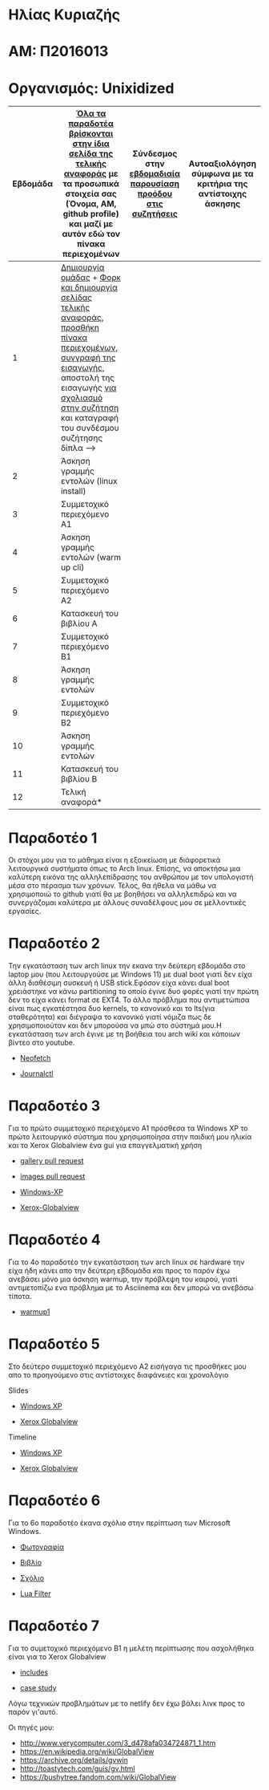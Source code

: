 # Hλίας Κυριαζής
# ΑΜ: Π2016013
# Οργανισμός: Unixidized

| Εβδομάδα | [Όλα τα παραδοτέα βρίσκονται στην ίδια σελίδα της τελικής αναφοράς](https://courses-ionio.github.io/help/deliverables/) με τα προσωπικά στοιχεία σας (Όνομα, ΑΜ, github profile) και μαζί με αυτόν εδώ τον πίνακα περιεχομένων | Σύνδεσμος στην [εβδομαδιαία παρουσίαση προόδου στις συζητήσεις](https://github.com/courses-ionio/help/discussions/categories/show-and-tell) | Αυτοαξιολόγηση σύμφωνα με τα κριτήρια της αντίστοιχης άσκησης |
| --- | --- | --- | --- |
| 1 |  [Δημιουργία ομάδας](https://github.com/courses-ionio/hci/discussions/1794) + [Φορκ και δημιουργία σελίδας τελικής αναφοράς](https://courses-ionio.github.io/help/guide/), [προσθήκη πίνακα περιεχομένων](https://raw.githubusercontent.com/courses-ionio/hci/master/README.md), [συγγραφή της εισαγωγής](https://courses-ionio.github.io/help/intro/), αποστολή της εισαγωγής [για σχολιασμό στην συζήτηση](https://github.com/courses-ionio/help/discussions/categories/show-and-tell) και καταγραφή του συνδέσμου συζήτησης δίπλα --> | | |
| 2 | Άσκηση γραμμής εντολών (linux install) | | |
| 3 | Συμμετοχικό περιεχόμενο A1 | | |
| 4 | Άσκηση γραμμής εντολών (warm up cli) | | |
| 5 | Συμμετοχικό περιεχόμενο A2 | | |
| 6 | Κατασκευή του βιβλίου Α | | |
| 7 | Συμμετοχικό περιεχόμενο B1 | | |
| 8 | Άσκηση γραμμής εντολών | | |
| 9 | Συμμετοχικό περιεχόμενο B2 | | |
| 10 | Άσκηση γραμμής εντολών | | |
| 11 | Κατασκευή του βιβλίου Β | | |
| 12 | Τελική αναφορά* | | |

# Παραδοτέο 1

Οι στόχοι μου για το μάθημα είναι η εξοικείωση με διάφορετικά λειτουργικά συστήματα όπως το Arch linux. Επίσης, να αποκτήσω μια καλύτερη εικόνα της αλληλεπίδρασης
του ανθρώπου με τον υπολογιστή μέσα στο πέρασμα των χρόνων. Τέλος, θα ήθελα να μάθω να χρησιμοποιώ το github γιατί θα με βοηθήσει να αλληλεπιδρώ και να συνεργάζομαι
καλύτερα με άλλους συναδέλφους μου σε μελλοντικές εργασίες.

# Παραδοτέο 2

Την εγκατάσταση των arch linux την εκανα την δεύτερη εβδομάδα στο laptop μου (που λειτουργούσε με Windows 11) με dual boot γιατί δεν είχα άλλη διαθέσιμη συσκευή ή USB stick.Εφόσον είχα κάνει dual boot χρειάστηκε να κάνω partitioning το οποίο έγινε δυο φορές γιατί την πρώτη δεν το είχα κάνει format σε EXT4. Το άλλο πρόβλημα που αντιμετώπισα είναι πως εγκατέστησα δυο kernels, το κανονικό και το lts(για σταθερότητα) και διέγραψα το κανονικό γιατί νόμιζα πως δε χρησιμοποιούταν και δεν μπορούσα να μπώ στο σύστημά μου.Η εγκατάσταση των arch έγινε με τη βοήθεια του arch wiki και κάποιων βίντεο στο youtube.

- [Neofetch](https://asciinema.org/a/rfALTSs52Ei2OFKO6NO8TYTMM)

- [Journalctl](https://asciinema.org/a/5n6LjYECtlpeWYxL93p1MqldS)


# Παραδοτέο 3

Για το πρώτο συμμετοχικό περιεχόμενο Α1 πρόσθεσα τα Windows XP το πρώτο λειτουργικό σύστημα που χρησιμοποίησα στην παιδική μου ηλικία και το Xerox Globalview ένα gui για επαγγελματική χρήση

 - [gallery pull request](https://github.com/Unixidized/_gallery/pull/7)
 - [images pull request](https://github.com/Unixidized/images/pull/11)


 - [Windows-XP](https://jade-fenglisu-025746.netlify.app/gallery/windows-xp/)
 - [Xerox-Globalview](https://jade-fenglisu-025746.netlify.app/gallery/xerox-globalview/)


# Παραδοτέο 4

Για το 4ο παραδοτέο την εγκατάσταση των arch linux σε hardware την είχα ήδη κάνει απο την δεύτερη εβδομάδα και προς το παρόν έχω ανεβάσει μόνο μια άσκηση warmup, την πρόβλεψη του καιρού, γιατί αντιμετοπίζω ενα πρόβλημα με το Asciinema και δεν μπορώ να ανεβάσω τίποτα.

- [warmup1](https://asciinema.org/a/ebVQeDUVrBKOJnuBjStpX9ar7)


# Παραδοτέο 5

Στο δεύτερο συμμετοχικό περιεχόμενο Α2 εισήγαγα τις προσθήκες μου απο το προηγούμενο στις αντίστοιχες διαφάνειες και χρονολόγιο

Slides


- [Windows XP](https://jade-fenglisu-025746.netlify.app//slides/os/)

- [Xerox Globalview](https://jade-fenglisu-025746.netlify.app//slides/gui/)

 
 Timeline

- [Windows XP](https://jade-fenglisu-025746.netlify.app//timeline/microsoft/)

- [Xerox Globalview](https://jade-fenglisu-025746.netlify.app//timeline/desktop-publishing/)


# Παραδοτέο 6

Για το 6ο παραδοτέο έκανα σχόλιο στην περίπτωση των Microsoft Windows.

- [Φωτογραφία](https://github.com/p16kyri/kallipos/blob/master/screenshot/screenshot.png)

- [Βιβλίο](https://github.com/p16kyri/kallipos/blob/master/book/book.pdf)

- [Σχόλιο](https://github.com/p16kyri/kallipos/blob/master/comment/comment.md)

- [Lua Filter](https://github.com/p16kyri/kallipos/blob/master/comment.lua)


# Παραδοτέο 7

Για το συμετοχικό περιεχόμενο Β1 η μελέτη περίπτωσης που ασχολήθηκα είναι για το Xerox Globalview


- [includes](https://github.com/p16kyri/site/blob/master/_includes/cs-xerox-globalview.md)

- [case study](https://github.com/p16kyri/site/blob/master/_case-study/xerox-globalview.md)

Λόγω τεχνικών προβλημάτων με το netlify δεν έχω βάλει λινκ προς το παρόν γι'αυτό.

 Οι πηγές μου:
- http://www.verycomputer.com/3_d478afa034724871_1.htm
- https://en.wikipedia.org/wiki/GlobalView
- https://archive.org/details/gvwin
- http://toastytech.com/guis/gv.html
- https://bushytree.fandom.com/wiki/GlobalView
